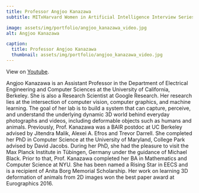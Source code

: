 ```yaml
---
title: Professor Angjoo Kanazawa
subtitle: MITxHarvard Women in Artificial Intelligence Interview Series with Professor Angjoo Kanazawa, interviewed by Jackie Valeri, MIT Ph.D. Candidate.

image: assets/img/portfolio/angjoo_kanazawa_video.jpg
alt: Angjoo Kanazawa

caption:
  title: Professor Angjoo Kanazawa
  thumbnail: assets/img/portfolio/angjoo_kanazawa_video.jpg
---
```


View on [Youtube](https://www.youtube.com/watch?v=MGo_Vca29m0).

Angjoo Kanazawa is an Assistant Professor in the Department of Electrical Engineering and Computer Sciences at the University of California, Berkeley. She is also a Research Scientist at Google Research. Her research lies at the intersection of computer vision, computer graphics, and machine learning. The goal of her lab is to build a system that can capture, perceive, and understand the underlying dynamic 3D world behind everyday photographs and videos, including deformable objects such as humans and animals. Previously, Prof. Kanazawa was a BAIR postdoc at UC Berkeley advised by Jitendra Malik, Alexei A. Efros and Trevor Darrell. She completed her PhD in Computer Science at the University of Maryland, College Park advised by David Jacobs. During her PhD, she had the pleasure to visit the Max Planck Institute in Tübingen, Germany under the guidance of Michael Black. Prior to that, Prof. Kanazawa completed her BA in Mathematics and Computer Science at NYU. She has been named a Rising Star in EECS and is a recipient of Anita Borg Memorial Scholarship. Her work on learning 3D deformation of animals from 2D images won the best paper award at Eurographics 2016. 
